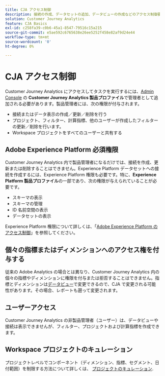 ```yaml
---
title: CJA アクセス制御
description: 接続の作成、データセットの追加、データビューの作成などのアクセス制御要件について説明します。
solution: Customer Journey Analytics
feature: CJA Basics
exl-id: c258fa39-c0b6-45a1-8547-79516c15a215
source-git-commit: e5ae592c6765638e26ee5252f458e82af9d24e44
workflow-type: tm+mt
source-wordcount: '0'
ht-degree: 0%

---
```


# CJA アクセス制御

Customer Journey Analytics にアクセスしてタスクを実行するには、[Admin Console](https://adminconsole.adobe.com/enterprise/) の **Customer Journey Analytics 製品プロファイル**&#x200B;で管理者として追加される必要があります。製品管理者には、次の権限が付与されます。

* 接続またはデータ表示の作成／更新／削除を行う
* プロジェクト、フィルター、計算指標、他のユーザーが作成したフィルターの更新／削除を行います。
* Workspace プロジェクトをすべてのユーザーと共有する

## Adobe Experience Platform 必須権限

Customer Journey Analytics 内で製品管理者になるだけでは、接続を作成、更新または削除することはできません。Experience Platform データセットへの接続を作成するには、Experience Platform 権限も必要です。特に、**Experience Platform 製品プロファイル**&#x200B;の一部であり、次の権限が与えられていることが必要です。

* スキーマの表示
* スキーマの管理
* ID 名前空間の表示
* データセットの表示

Experience Platform 権限について詳しくは、「[Adobe Experience Platform のアクセス制御](https://experienceleague.adobe.com/docs/experience-platform/access-control/home.html?lang=ja)」を参照してください。

## 個々の指標またはディメンションへのアクセス権を付与する

従来の Adobe Analytics の場合とは異なり、Customer Journey Analytics 内の個々の指標やディメンションに権限を付与または拒否することはできません。指標とディメンションは[データビュー](/help/data-views/data-views.md)で変更できるので、CJA で変更される可能性があります。その場合、レポートも遡って変更されます。

## ユーザーアクセス

Customer Journey Analytics の非製品管理者（ユーザー）は、データビューや接続は表示できませんが、フィルター、プロジェクトおよび計算指標を作成できます。

## Workspace プロジェクトのキュレーション

プロジェクトレベルでコンポーネント（ディメンション、指標、セグメント、日付範囲）を制限する方法について詳しくは、 [プロジェクトのキュレーション](/help/analysis-workspace/curate-share/curate.md).



